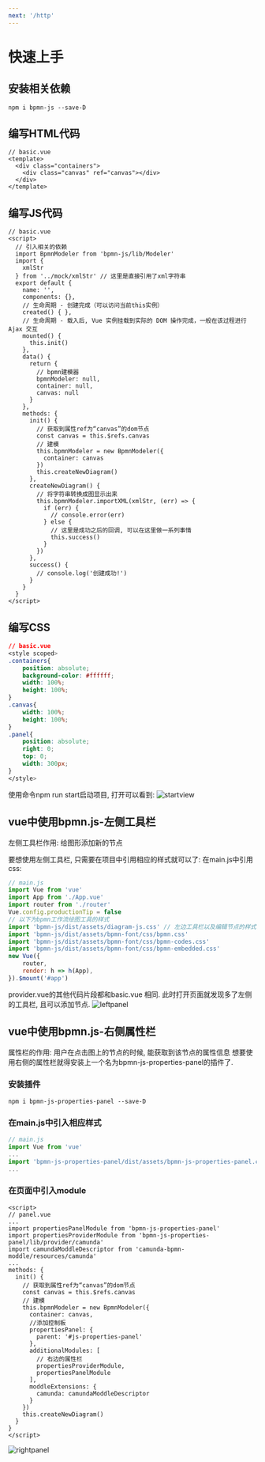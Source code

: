 ```yaml
---
next: '/http'
---
```


# 快速上手

## 安装相关依赖
`npm i bpmn-js --save-D`

## 编写HTML代码
```vue
// basic.vue
<template>
  <div class="containers">
    <div class="canvas" ref="canvas"></div>
  </div>
</template>
```

## 编写JS代码
```vue
// basic.vue
<script>
  // 引入相关的依赖
  import BpmnModeler from 'bpmn-js/lib/Modeler'
  import {
    xmlStr
  } from '../mock/xmlStr' // 这里是直接引用了xml字符串
  export default {
    name: '',
    components: {},
    // 生命周期 - 创建完成（可以访问当前this实例）
    created() { },
    // 生命周期 - 载入后, Vue 实例挂载到实际的 DOM 操作完成，一般在该过程进行 Ajax 交互
    mounted() {
      this.init()
    },
    data() {
      return {
        // bpmn建模器
        bpmnModeler: null,
        container: null,
        canvas: null
      }
    },
    methods: {
      init() {
        // 获取到属性ref为“canvas”的dom节点
        const canvas = this.$refs.canvas
        // 建模
        this.bpmnModeler = new BpmnModeler({
          container: canvas
        })
        this.createNewDiagram()
      },
      createNewDiagram() {
        // 将字符串转换成图显示出来
        this.bpmnModeler.importXML(xmlStr, (err) => {
          if (err) {
            // console.error(err)
          } else {
            // 这里是成功之后的回调, 可以在这里做一系列事情
            this.success()
          }
        })
      },
      success() {
        // console.log('创建成功!')
      }
    }
  }
</script>
```
## 编写CSS
```css
// basic.vue
<style scoped>
.containers{
	position: absolute;
	background-color: #ffffff;
	width: 100%;
	height: 100%;
}
.canvas{
	width: 100%;
	height: 100%;
}
.panel{
	position: absolute;
	right: 0;
	top: 0;
	width: 300px;
}
</style>
```
使用命令npm run start启动项目, 打开可以看到:
![startview](/startview.png)

## vue中使用bpmn.js-左侧工具栏
左侧工具栏作用: 给图形添加新的节点

要想使用左侧工具栏, 只需要在项目中引用相应的样式就可以了:
在main.js中引用css:

```js
// main.js
import Vue from 'vue'
import App from './App.vue'
import router from './router'
Vue.config.productionTip = false
// 以下为bpmn工作流绘图工具的样式
import 'bpmn-js/dist/assets/diagram-js.css' // 左边工具栏以及编辑节点的样式
import 'bpmn-js/dist/assets/bpmn-font/css/bpmn.css'
import 'bpmn-js/dist/assets/bpmn-font/css/bpmn-codes.css'
import 'bpmn-js/dist/assets/bpmn-font/css/bpmn-embedded.css'
new Vue({
    router,
    render: h => h(App),
}).$mount('#app')
```

provider.vue的其他代码片段都和basic.vue 相同.
此时打开页面就发现多了左侧的工具栏, 且可以添加节点.
![leftpanel](/leftpanel.png)


## vue中使用bpmn.js-右侧属性栏
属性栏的作用: 用户在点击图上的节点的时候, 能获取到该节点的属性信息
想要使用右侧的属性栏就得安装上一个名为bpmn-js-properties-panel的插件了.

### 安装插件
```
npm i bpmn-js-properties-panel --save-D
```

### 在main.js中引入相应样式
```js
// main.js
import Vue from 'vue'
...
import 'bpmn-js-properties-panel/dist/assets/bpmn-js-properties-panel.css' // 右边工具栏样式
...
```


### 在页面中引入module
```vue
<script>
// panel.vue
...
import propertiesPanelModule from 'bpmn-js-properties-panel'
import propertiesProviderModule from 'bpmn-js-properties-panel/lib/provider/camunda'
import camundaModdleDescriptor from 'camunda-bpmn-moddle/resources/camunda'
...
methods: {
  init() {
    // 获取到属性ref为“canvas”的dom节点
    const canvas = this.$refs.canvas
    // 建模
    this.bpmnModeler = new BpmnModeler({
      container: canvas,
      //添加控制板
      propertiesPanel: {
        parent: '#js-properties-panel'
      },
      additionalModules: [
        // 右边的属性栏
        propertiesProviderModule,
        propertiesPanelModule
      ],
      moddleExtensions: {
        camunda: camundaModdleDescriptor
      }
    })
    this.createNewDiagram()
  }
}
</script>
```
![rightpanel](/rightpanel.png)

